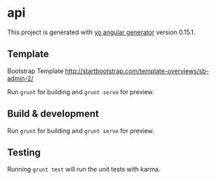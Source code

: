 # api

This project is generated with [yo angular generator](https://github.com/yeoman/generator-angular)
version 0.15.1.

## Template
Bootstrap Template http://startbootstrap.com/template-overviews/sb-admin-2/

Run `grunt` for building and `grunt serve` for preview.

## Build & development

Run `grunt` for building and `grunt serve` for preview.

## Testing

Running `grunt test` will run the unit tests with karma.
